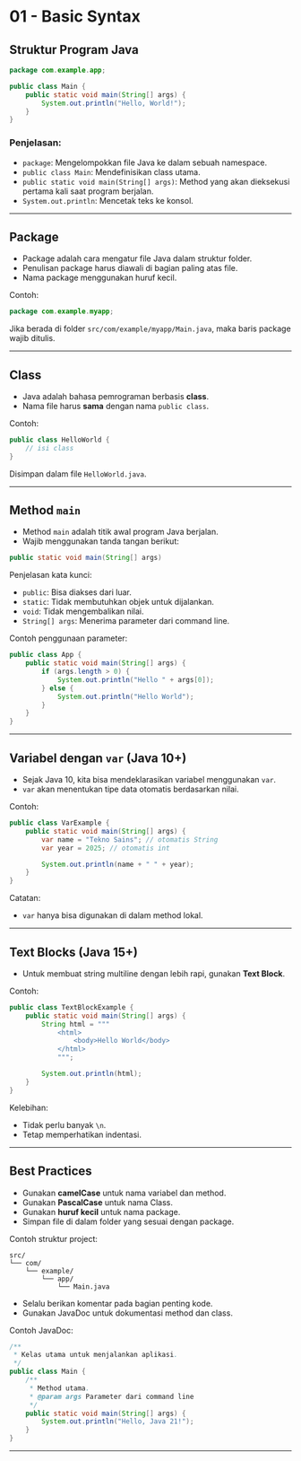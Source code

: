 # 01 - Basic Syntax

## Struktur Program Java

```java
package com.example.app;

public class Main {
    public static void main(String[] args) {
        System.out.println("Hello, World!");
    }
}
```

### Penjelasan:

- `package`: Mengelompokkan file Java ke dalam sebuah namespace.
- `public class Main`: Mendefinisikan class utama.
- `public static void main(String[] args)`: Method yang akan dieksekusi pertama kali saat program berjalan.
- `System.out.println`: Mencetak teks ke konsol.

---

## Package

- Package adalah cara mengatur file Java dalam struktur folder.
- Penulisan package harus diawali di bagian paling atas file.
- Nama package menggunakan huruf kecil.

Contoh:

```java
package com.example.myapp;
```

Jika berada di folder `src/com/example/myapp/Main.java`, maka baris package wajib ditulis.

---

## Class

- Java adalah bahasa pemrograman berbasis **class**.
- Nama file harus **sama** dengan nama `public class`.

Contoh:

```java
public class HelloWorld {
    // isi class
}
```

Disimpan dalam file `HelloWorld.java`.

---

## Method `main`

- Method `main` adalah titik awal program Java berjalan.
- Wajib menggunakan tanda tangan berikut:

```java
public static void main(String[] args)
```

Penjelasan kata kunci:

- `public`: Bisa diakses dari luar.
- `static`: Tidak membutuhkan objek untuk dijalankan.
- `void`: Tidak mengembalikan nilai.
- `String[] args`: Menerima parameter dari command line.

Contoh penggunaan parameter:

```java
public class App {
    public static void main(String[] args) {
        if (args.length > 0) {
            System.out.println("Hello " + args[0]);
        } else {
            System.out.println("Hello World");
        }
    }
}
```

---

## Variabel dengan `var` (Java 10+)

- Sejak Java 10, kita bisa mendeklarasikan variabel menggunakan `var`.
- `var` akan menentukan tipe data otomatis berdasarkan nilai.

Contoh:

```java
public class VarExample {
    public static void main(String[] args) {
        var name = "Tekno Sains"; // otomatis String
        var year = 2025; // otomatis int

        System.out.println(name + " " + year);
    }
}
```

Catatan:

- `var` hanya bisa digunakan di dalam method lokal.

---

## Text Blocks (Java 15+)

- Untuk membuat string multiline dengan lebih rapi, gunakan **Text Block**.

Contoh:

```java
public class TextBlockExample {
    public static void main(String[] args) {
        String html = """
            <html>
                <body>Hello World</body>
            </html>
            """;

        System.out.println(html);
    }
}
```

Kelebihan:

- Tidak perlu banyak `\n`.
- Tetap memperhatikan indentasi.

---

## Best Practices

- Gunakan **camelCase** untuk nama variabel dan method.
- Gunakan **PascalCase** untuk nama Class.
- Gunakan **huruf kecil** untuk nama package.
- Simpan file di dalam folder yang sesuai dengan package.

Contoh struktur project:

```
src/
└── com/
    └── example/
        └── app/
            └── Main.java
```

- Selalu berikan komentar pada bagian penting kode.
- Gunakan JavaDoc untuk dokumentasi method dan class.

Contoh JavaDoc:

```java
/**
 * Kelas utama untuk menjalankan aplikasi.
 */
public class Main {
    /**
     * Method utama.
     * @param args Parameter dari command line
     */
    public static void main(String[] args) {
        System.out.println("Hello, Java 21!");
    }
}
```

---

